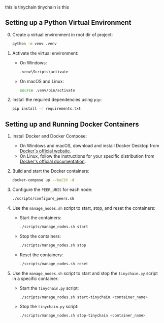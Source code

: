 this is tinychain
tinychain is this

## Setting up a Python Virtual Environment

0. Create a virtual environment in root dir of project:
   ```bash
   python -m venv .venv
   ```

1. Activate the virtual environment:
   - On Windows:
     ```bash
     .venv\Scripts\activate
     ```
   - On macOS and Linux:
     ```bash
     source .venv/bin/activate
     ```

2. Install the required dependencies using `pip`:
   ```bash
   pip install -r requirements.txt
   ```

## Setting up and Running Docker Containers

1. Install Docker and Docker Compose:
   - On Windows and macOS, download and install Docker Desktop from [Docker's official website](https://www.docker.com/products/docker-desktop).
   - On Linux, follow the instructions for your specific distribution from [Docker's official documentation](https://docs.docker.com/engine/install/).

2. Build and start the Docker containers:
   ```bash
   docker-compose up --build -d
   ```

3. Configure the `PEER_URIS` for each node:
   ```bash
   ./scripts/configure_peers.sh
   ```

4. Use the `manage_nodes.sh` script to start, stop, and reset the containers:
   - Start the containers:
     ```bash
     ./scripts/manage_nodes.sh start
     ```
   - Stop the containers:
     ```bash
     ./scripts/manage_nodes.sh stop
     ```
   - Reset the containers:
     ```bash
     ./scripts/manage_nodes.sh reset
     ```

5. Use the `manage_nodes.sh` script to start and stop the `tinychain.py` script in a specific container:
   - Start the `tinychain.py` script:
     ```bash
     ./scripts/manage_nodes.sh start-tinychain <container_name>
     ```
   - Stop the `tinychain.py` script:
     ```bash
     ./scripts/manage_nodes.sh stop-tinychain <container_name>
     ```
